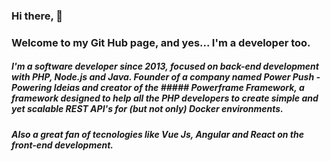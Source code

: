 ### Hi there, 👋
### Welcome to my Git Hub page, and yes... I'm a developer too.

##### I'm a software developer since 2013, focused on back-end development with PHP, Node.js and Java. Founder of a company named Power Push - Powering Ideias and creator of the ##### Powerframe Framework, a framework designed to help all the PHP developers to create simple and yet scalable REST API's for (but not only) Docker environments. 
##### Also a great fan of tecnologies like Vue Js, Angular and React on the front-end development. 


